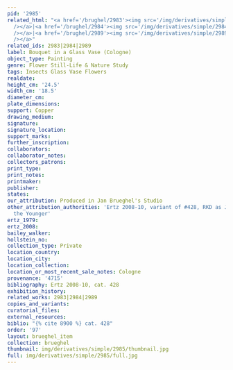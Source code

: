 ```yaml
---
pid: '2985'
related_html: "<a href='/brughel/2983'><img src='/img/derivatives/simple/2983/thumbnail.jpg'
  /></a>|<a href='/brughel/2984'><img src='/img/derivatives/simple/2984/thumbnail.jpg'
  /></a>|<a href='/brughel/2989'><img src='/img/derivatives/simple/2989/thumbnail.jpg'
  /></a>"
related_ids: 2983|2984|2989
label: Bouquet in a Glass Vase (Cologne)
object_type: Painting
genre: Flower Still-Life & Nature Study
tags: Insects Glass Vase Flowers
realdate: 
height_cm: '24.5'
width_cm: '18.5'
diameter_cm: 
plate_dimensions: 
support: Copper
drawing_medium: 
signature: 
signature_location: 
support_marks: 
further_inscription: 
collaborators: 
collaborator_notes: 
collectors_patrons: 
print_type: 
print_notes: 
printmaker: 
publisher: 
states: 
our_attribution: Produced in Jan Brueghel's Studio
other_attribution_authorities: 'Ertz 2008-10, variant of #428, RKD as Jan Brueghel
  the Younger'
ertz_1979: 
ertz_2008: 
bailey_walker: 
hollstein_no: 
collection_type: Private
location_country: 
location_city: 
location_collection: 
location_or_most_recent_sale_notes: Cologne
provenance: '4715'
bibliography: Ertz 2008-10, cat. 428
exhibition_history: 
related_works: 2983|2984|2989
copies_and_variants: 
curatorial_files: 
external_resources: 
biblio: "{% cite 8900 %} cat. 428"
order: '97'
layout: brueghel_item
collection: brueghel
thumbnail: img/derivatives/simple/2985/thumbnail.jpg
full: img/derivatives/simple/2985/full.jpg
---
```

